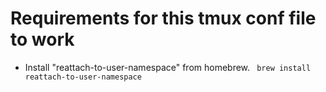# Requirements for this tmux conf file to work
- Install "reattach-to-user-namespace" from homebrew.
``` brew install reattach-to-user-namespace```
